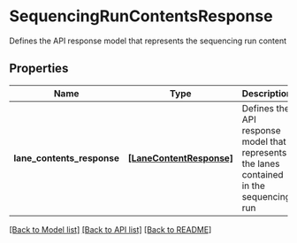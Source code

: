 # SequencingRunContentsResponse

Defines the API response model that represents the sequencing run content

## Properties
Name | Type | Description | Notes
------------ | ------------- | ------------- | -------------
**lane_contents_response** | [**[LaneContentResponse]**](LaneContentResponse.md) | Defines the API response model that represents the lanes contained in the sequencing run | [optional] 

[[Back to Model list]](../README.md#documentation-for-models) [[Back to API list]](../README.md#documentation-for-api-endpoints) [[Back to README]](../README.md)



